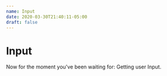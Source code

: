```yaml
---
name: Input
date: 2020-03-30T21:40:11-05:00
draft: false
---
```


# Input

Now for the moment you've been waiting for: Getting user Input.
